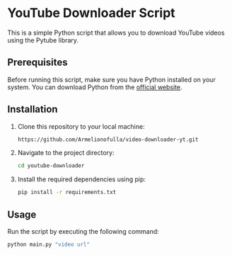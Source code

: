 # YouTube Downloader Script

This is a simple Python script that allows you to download YouTube videos using the Pytube library.

## Prerequisites

Before running this script, make sure you have Python installed on your system. You can download Python from the [official website](https://www.python.org/downloads/).

## Installation

1. Clone this repository to your local machine:
   ```bash
   https://github.com/Armelionofulla/video-downloader-yt.git
2. Navigate to the project directory:   
   ```bash
   cd youtube-downloader
3. Install the required dependencies using pip:
   ```bash
   pip install -r requirements.txt
## Usage

Run the script by executing the following command:
  ```bash
  python main.py "video url"
